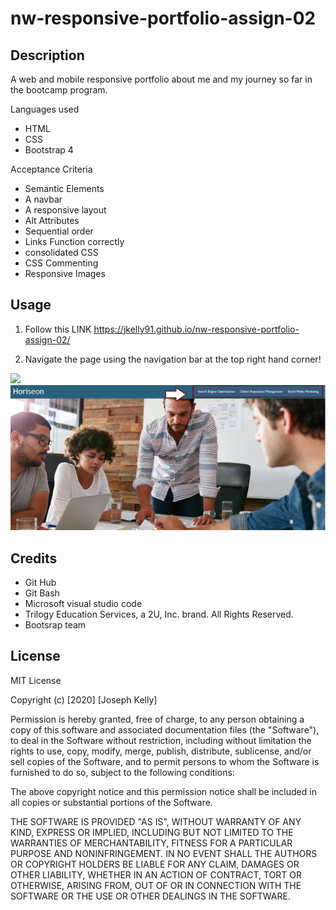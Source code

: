 # nw-responsive-portfolio-assign-02

## Description

A web and mobile responsive portfolio about me and my journey so far in the bootcamp program.



Languages used

- HTML
- CSS
- Bootstrap 4

Acceptance Criteria

- Semantic Elements
- A navbar
- A responsive layout
- Alt Attributes
- Sequential order
- Links Function correctly
- consolidated CSS
- CSS Commenting
- Responsive Images

## Usage

1. Follow this LINK
https://jkelly91.github.io/nw-responsive-portfolio-assign-02/


2. Navigate the page using the navigation bar at the top right hand corner!

![](assets\images\navigation-ss.png)
![Example navigating the webpage](https://github.com/jkelly91/nw-assignment-01/blob/main/assets/images/navigation-ss.png?raw=true)



## Credits


- Git Hub
- Git Bash
- Microsoft visual studio code
- Trilogy Education Services, a 2U, Inc. brand. All Rights Reserved.
- Bootsrap team




## License

MIT License

Copyright (c) [2020] [Joseph Kelly]

Permission is hereby granted, free of charge, to any person obtaining a copy
of this software and associated documentation files (the "Software"), to deal
in the Software without restriction, including without limitation the rights
to use, copy, modify, merge, publish, distribute, sublicense, and/or sell
copies of the Software, and to permit persons to whom the Software is
furnished to do so, subject to the following conditions:

The above copyright notice and this permission notice shall be included in all
copies or substantial portions of the Software.

THE SOFTWARE IS PROVIDED "AS IS", WITHOUT WARRANTY OF ANY KIND, EXPRESS OR
IMPLIED, INCLUDING BUT NOT LIMITED TO THE WARRANTIES OF MERCHANTABILITY,
FITNESS FOR A PARTICULAR PURPOSE AND NONINFRINGEMENT. IN NO EVENT SHALL THE
AUTHORS OR COPYRIGHT HOLDERS BE LIABLE FOR ANY CLAIM, DAMAGES OR OTHER
LIABILITY, WHETHER IN AN ACTION OF CONTRACT, TORT OR OTHERWISE, ARISING FROM,
OUT OF OR IN CONNECTION WITH THE SOFTWARE OR THE USE OR OTHER DEALINGS IN THE
SOFTWARE.